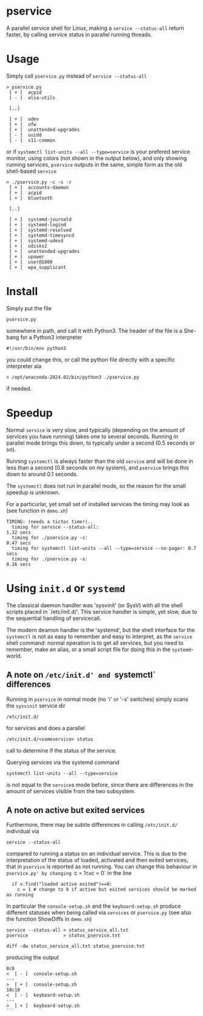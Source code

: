 # pservice

A parallel service shell for Linux, making a `service --status-all` return
faster, by calling service status in parallel running threads.

# Usage

Simply call `pservice.py` instead of `service --status-all` 

```
> pservice.py
 [ + ]  acpid
 [ - ]  alsa-utils
 
 [..]
 
 [ + ]  udev
 [ + ]  ufw
 [ + ]  unattended-upgrades
 [ - ]  uuidd
 [ - ]  x11-common
```

or if `systemctl list-units --all --type=service` is your prefered service
monitor, using colors (not shown in the output below), and only showing running
services, `pservice` outputs in the same, simple form as the old shell-based
`service`

```
> ./pservice.py -c -s -r
 [ + ]  accounts-daemon
 [ + ]  acpid
 [ + ]  bluetooth

 [..]

 [ + ]  systemd-journald
 [ + ]  systemd-logind
 [ + ]  systemd-resolved
 [ + ]  systemd-timesyncd
 [ + ]  systemd-udevd
 [ + ]  udisks2
 [ + ]  unattended-upgrades
 [ + ]  upower
 [ + ]  user@1000
 [ + ]  wpa_supplicant
```

# Install

Simply put the file
```
pservice.py
```
somewhere in path, and call it with Python3. The header of the file is a
She-bang for a Python3 interpreter

```
#!/usr/bin/env python3
```
you could change this, or call the python file directly with a specific
interpreter ala

```
> /opt/anaconda-2024.02/bin/python3 ./pservice.py 
```
if needed.

# Speedup

Normal `service` is very slow, and typically (depending on the amount of
services you have running) takes one to several seconds.  Running in parallel
mode brings this down, to typically under a second (0.5 seconds or so).

Running `systemctl` is always faster than the old `service` and
will be done in less than a second (0.8 seconds on my system), and
`pservice` brings this down to around 0.1 seconds. 

The `systemctl` does not run in parallel mode, so the reason for the small
speedup is unknown.

For a particurlar, yet small set of installed services the timing may look
as (see function in `demo.sh`)

```
TIMING: (needs a tictoc timer)..
  timing for service --status-all:                                 1.32 secs
  timing for ./pservice.py -c:                                     0.47 secs
  timing for systemctl list-units --all --type=service --no-pager: 0.7 secs
  timing for ./pservice.py -s:                                     0.16 secs
```

# Using `init.d` or `systemd`

The classical daemon handler was 'sysvinit' (or SysV) with all the shell scripts
placed in `/etc/init.d/'. This service handler is simple, yet slow, due to
the sequential handling of servicecall.

The modern deamon handler is the 'systemd', but the shell interface for the
`systemctl` is not as easy to remember and easy to interpret, as the
`service` shell command: normal operation is to get all services, but you
need to remember, make an alias, or a small script file for doing this in
the `systemd`-world.

## A note on `/etc/init.d' and `systemctl` differences

Running in `pservice` in normal mode (no 'i' or '-s' switches) simply scans
the `sysvinit` service dir

```
/etc/init.d/
```

for services and does a parallel 

```
/etc/init.d/<someservice> status
```

call to determine if the status of the service.  

Querying services via the systemd command

```
systemctl list-units --all --type=service
```

is not equal to the `service`s mode before, since there are differences in
the amount of services visible from the two subsystem.

## A note on active but exited services 

Furthermore, there may be subtle differences in calling `/etc/init.d/`
individual via

```
service --status-all
```

compared to running a status on an individual service. This is due to the
interpretation of the status of loaded, activated and then exited services,
that in `pservice` is reported as not running. You can change this behaviour
in `pservice.py' by changing `c = 1` to `c = 0` in the line

```
  if v.find("loaded active exited")==0:
  	c = 1 # change to 0 if active but exited services should be marked as running
```

In particular the `console-setup.sh` and the `keyboard-setup.sh` produce
different statuses when being called via `services` or `pservice.py` (see also
the function ShowDiffs in `demo.sh`)

```
service --status-all > status_service_all.txt
pservice             > status_pservice.txt

diff -dw status_service_all.txt status_pservice.txt
``` 

producing the output

````
8c8
<  [ - ]  console-setup.sh
---
>  [ + ]  console-setup.sh
18c18
<  [ - ]  keyboard-setup.sh
---
>  [ + ]  keyboard-setup.sh
```